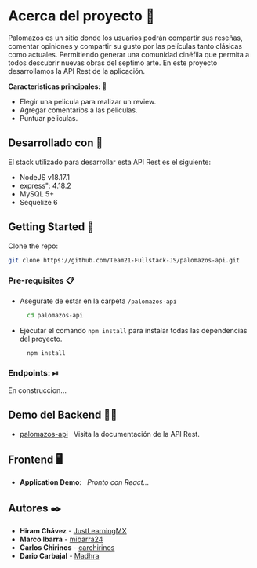 # Acerca del proyecto 📝

Palomazos es un sitio donde los usuarios podrán compartir sus reseñas, 
comentar opiniones y compartir su gusto por las películas tanto clásicas 
como actuales. Permitiendo generar una comunidad cinéfila que permita a 
todos descubrir nuevas obras del septimo arte. En este proyecto desarrollamos
la API Rest de la aplicación.

<b>Caracteristicas principales: </b>📌

<ul>
    <li>Elegir una pelicula para realizar un review.</li>
    <li>Agregar comentarios a las peliculas.</li>
    <li>Puntuar peliculas.</li>
</ul>

## Desarrollado con 🔐

El stack utilizado para desarrollar esta API Rest es el siguiente:

* NodeJS v18.17.1
* express": 4.18.2
* MySQL 5+
* Sequelize 6

## Getting Started 🚀

Clone the repo:
```bash
git clone https://github.com/Team21-Fullstack-JS/palomazos-api.git
```

### Pre-requisites 📋

* Asegurate de estar en la carpeta `/palomazos-api`
  ```bash
    cd palomazos-api
    ```
* Ejecutar el comando `npm install` para instalar todas las dependencias del proyecto.
  ```bash
    npm install
  ```

### Endpoints: ⏯
En construccion...

## Demo del Backend 👨‍💻
- [palomazos-api](https://palomazos-api-a0bcbaa57f47.herokuapp.com/api/v1/documentation/) &nbsp; Visita la documentación de la API Rest.

## Frontend 🖥️

- **Application Demo**: &nbsp; _Pronto con React..._

## Autores ✒️

* **Hiram Chávez** - [JustLearningMX](https://github.com/JustLearningMX)
* **Marco Ibarra** - [mibarra24](https://github.com/mibarra24)
* **Carlos Chirinos** - [carchirinos](https://github.com/carchirinos)
* **Dario Carbajal** - [Madhra](https://github.com/Madhra)